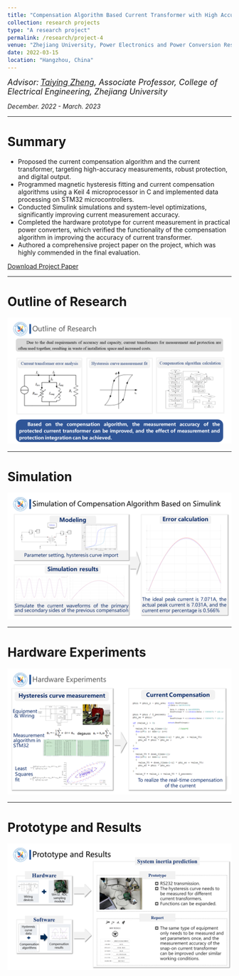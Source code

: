 ```yaml
---
title: "Compensation Algorithm Based Current Transformer with High Accuracy"
collection: research projects
type: "A research project"
permalink: /research/project-4
venue: "Zhejiang University, Power Electronics and Power Conversion Research Institute "
date: 2022-03-15
location: "Hangzhou, China"
---  
```



*<font size=4>Advisor:</font> [<font size=4>Taiying Zheng</font>](https://person.zju.edu.cn/en/0013178)<font size=4>, Associate Professor, College of Electrical Engineering, Zhejiang University</font>*  


    
*December. 2022 - March. 2023*  

- - -

Summary  
===

  
- Proposed the current compensation algorithm and the current transformer, targeting high-accuracy measurements, robust protection, and digital output.
- Programmed magnetic hysteresis fitting and current compensation algorithms using a Keil 4 microprocessor in C and implemented data processing on STM32 microcontrollers.
- Conducted Simulink simulations and system-level optimizations, significantly improving current measurement accuracy.
- Completed the hardware prototype for current measurement in practical power converters, which verified the functionality of the compensation algorithm in improving the accuracy of current transformer.
- Authored a comprehensive project paper on the project, which was highly commended in the final evaluation.

[Download Project Paper](http://ZijunCui02.github.io/files/SRTP_Project_Paper.pdf)  

- - -  

Outline of Research
===  

![SRTP1](/images/SRTP1.png)  

- - -  

Simulation
===  

![SRTP2](/images/SRTP2.png)  
- - -  

Hardware Experiments
===  


![SRTP3](/images/SRTP3.png)  
- - -  

Prototype and Results  
===  


![SRTP4](/images/SRTP4.png)  


